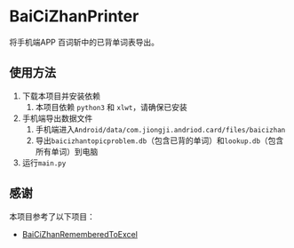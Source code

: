 # BaiCiZhanPrinter

将手机端APP 百词斩中的已背单词表导出。

## 使用方法


1. 下载本项目并安装依赖
   1. 本项目依赖 `python3` 和 `xlwt`，请确保已安装
2. 手机端导出数据文件
   1. 手机端进入`Android/data/com.jiongji.andriod.card/files/baicizhan`
   2. 导出`baicizhantopicproblem.db`（包含已背的单词）和`lookup.db`（包含所有单词）到电脑
3. 运行`main.py`

## 感谢

本项目参考了以下项目：
- [BaiCiZhanRememberedToExcel](https://github.com/tyza66/BaiCiZhanRememberedToExcel)

